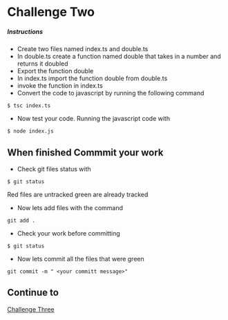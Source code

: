 # Challenge Two

##### Instructions
* Create  two files named index.ts and double.ts
* In double.ts create a function named double that takes in a number and returns it doubled
* Export the function double
* In index.ts import the function double from double.ts
* invoke the function in index.ts
* Convert the code to javascript by running the following command
```
$ tsc index.ts
```
* Now test your code. Running the javascript code with
```
$ node index.js
```
## When finished Commmit your work
* Check git files status with
``` 
$ git status
````
Red files are untracked green are already tracked

* Now lets add files with the command 
```
git add .
````
* Check your work before committing
```
$ git status
```
* Now lets commit all the files that were green 
``` 
git commit -m " <your committ message>"
```
## Continue to
[Challenge Three](https://github.com/SoftStackFactory/typescript-imports/tree/master/challenge-three)
